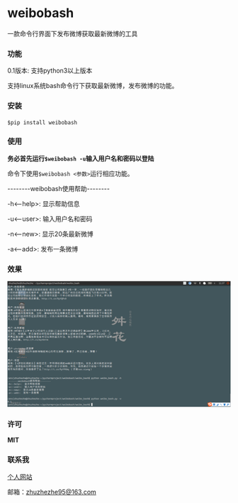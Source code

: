 # weibobash
一款命令行界面下发布微博获取最新微博的工具

### 功能
0.1版本: 支持python3以上版本

支持linux系统bash命令行下获取最新微博，发布微博的功能。

### 安装
`$pip install weibobash`

### 使用
**务必首先运行`$weibobash -u`输入用户名和密码以登陆**

命令下使用`$weibobash <参数>`运行相应功能。

--------weibobash使用帮助--------

-h<--help>:  显示帮助信息

-u<--user>:  输入用户名和密码

-n<--new>:  显示20条最新微博

-a<--add>:  发布一条微博

### 效果
![展示](weibobash.png)

### 许可
**MIT**

### 联系我
[个人网站](http://zhuzhezhe.github.io)

邮箱：zhuzhezhe95@163.com



